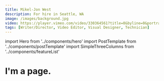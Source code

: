 ```yaml
---
title: Mikel-Jon West
description: For hire in Seattle, WA
image: /images/background.jpg
video: https://player.vimeo.com/video/330364561?title=0&byline=0&portrait=0
tags: [Writer/Director, Video Editor, Visual Designer, Technician]
---
```


import Hero from '../components/hero'
import PostTemplate from '../components/postTemplate'
import SimpleThreeColumns from '../components/featureList'

<Hero heroHeader={props.pageContext.frontmatter.title} heroDescription={props.pageContext.frontmatter.description} heroImage={props.pageContext.frontmatter.image} heroVidUrl={props.pageContext.frontmatter.video} heroVidTitle='Demo' heroTags={props.pageContext.frontmatter.tags} />

<SimpleThreeColumns />

<PostTemplate />

# I'm a page.